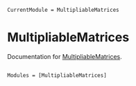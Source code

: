 ```@meta
CurrentModule = MultipliableMatrices
```

# MultipliableMatrices

Documentation for [MultipliableMatrices](https://github.com/ggebbie/MultipliableMatrices.jl).

```@index
```

```@autodocs
Modules = [MultipliableMatrices]
```
